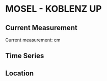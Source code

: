 # MOSEL - KOBLENZ UP

## Current Measurement

Current measurement: <Value topic="rivers/pegel-online/MOSEL/KOBLENZ-UP/measurementValue"/> cm

## Time Series

<TimeSeries topic="rivers/pegel-online/MOSEL/KOBLENZ-UP/measurementValue" period="week" />

## Location

<WorldMap>
  <Marker lat="50.36683233854213" lon="7.583151547037507" labelTopic="rivers/pegel-online/MOSEL/KOBLENZ-UP/measurementValue" />
</WorldMap>
